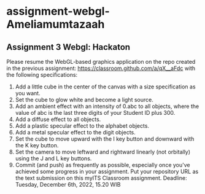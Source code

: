 # assignment-webgl-Ameliamumtazaah
## Assignment 3 Webgl: Hackaton
Please resume the WebGL-based graphics application on the repo created in the previous assignment: https://classroom.github.com/a/qX__aFdc with the following specifications: 
1. Add a little cube in the center of the canvas with a size specification as you want.
2. Set the cube to glow white and become a light source.
3. Add an ambient effect with an intensity of 0.abc to all objects, where the value of abc is the last three digits of your Student ID plus 300.
4. Add a diffuse effect to all objects.
5. Add a plastic specular effect to the alphabet objects.
6. Add a metal specular effect to the digit objects.
7. Set the cube to move upward with the I key button and downward with the K key button.
8. Set the camera to move leftward and rightward linearly (not orbitally) using the J and L key buttons.
9. Commit (and push) as frequently as possible, especially once you've achieved some progress in your assignment. Put your repository URL as the text submission on this myITS Classroom assignment. Deadline: Tuesday, December 6th, 2022, 15.20 WIB

